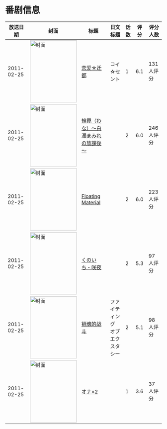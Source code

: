 # 番剧信息

|放送日期|封面|标题|日文标题|话数|评分|评分人数|
|---|---|---|---|---|---|---|
|2011-02-25|<img src="//lain.bgm.tv/pic/cover/c/10/c9/14890_b4vJj.jpg" alt="封面" style="width:150px;height:200px;object-fit:cover;">|[恋爱☆迁都](https://bangumi.tv/subject/14890)|コイ☆セント|1|6.1|131人评分|
|2011-02-25|<img src="/img/no_icon_subject.png" alt="封面" style="width:150px;height:200px;object-fit:cover;">|[輪罠（わな）～白濁まみれの放課後～](https://bangumi.tv/subject/62467)||2|6.0|246人评分|
|2011-02-25|<img src="/img/no_icon_subject.png" alt="封面" style="width:150px;height:200px;object-fit:cover;">|[Floating Material](https://bangumi.tv/subject/62535)||2|6.0|223人评分|
|2011-02-25|<img src="/img/no_icon_subject.png" alt="封面" style="width:150px;height:200px;object-fit:cover;">|[くのいち・咲夜](https://bangumi.tv/subject/63379)||2|5.3|97人评分|
|2011-02-25|<img src="/img/no_icon_subject.png" alt="封面" style="width:150px;height:200px;object-fit:cover;">|[销魂的战斗](https://bangumi.tv/subject/74474)|ファイティング オブ エクスタシー|2|5.1|98人评分|
|2011-02-25|<img src="/img/no_icon_subject.png" alt="封面" style="width:150px;height:200px;object-fit:cover;">|[オナ×2](https://bangumi.tv/subject/113372)||1|3.6|37人评分|
